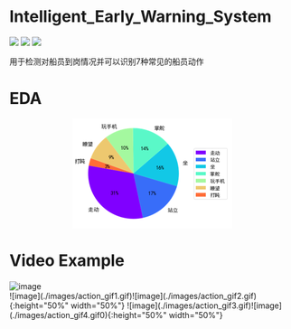 # Intelligent_Early_Warning_System
![](https://img.shields.io/badge/build-passing-brightgreen) ![](https://img.shields.io/badge/author-ddmm-orange) ![](https://img.shields.io/badge/license-MIT-green)

用于检测对船员到岗情况并可以识别7种常见的船员动作

# EDA 
<div  align="center">    
  <img src="https://github.com/ddmm2020/Intelligent_Early_Warning_System/blob/master/images/action.png"  alt="image" align=center />
</div>


# Video Example
<div  align="left">    
  <img src="./images/action_gif2.gif" width = "480" height = "235"  alt="image" align=center />
</div>
![image](./images/action_gif1.gif)![image](./images/action_gif2.gif){:height="50%" width="50%"}
![image](./images/action_gif3.gif)![image](./images/action_gif4.gif0){:height="50%" width="50%"}

